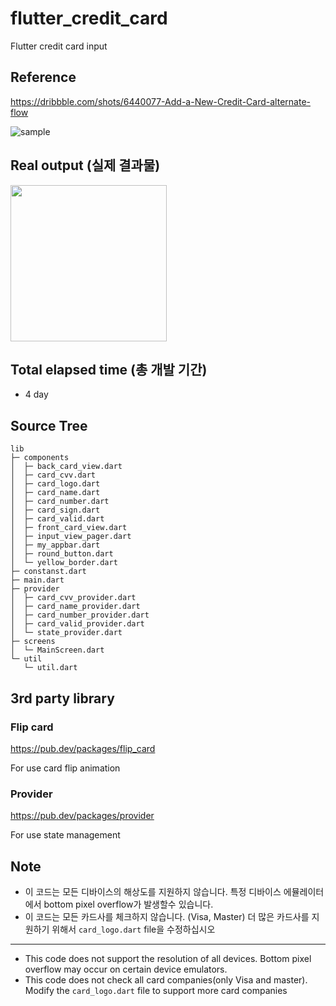 # flutter_credit_card

Flutter credit card input

## Reference

https://dribbble.com/shots/6440077-Add-a-New-Credit-Card-alternate-flow

![sample](https://user-images.githubusercontent.com/35194820/75879920-a157a080-5e5f-11ea-9763-823ad8f1a4e5.gif)


## Real output (실제 결과물)

<img src="https://user-images.githubusercontent.com/35194820/76142013-d0168680-60ac-11ea-9007-0db57373f96f.gif" width="250" >

<!-- 
![output](https://user-images.githubusercontent.com/35194820/76142013-d0168680-60ac-11ea-9007-0db57373f96f.gif) -->


## Total elapsed time (총 개발 기간)

- 4 day

## Source Tree

```
lib
├─ components
│  ├─ back_card_view.dart
│  ├─ card_cvv.dart
│  ├─ card_logo.dart
│  ├─ card_name.dart
│  ├─ card_number.dart
│  ├─ card_sign.dart
│  ├─ card_valid.dart
│  ├─ front_card_view.dart
│  ├─ input_view_pager.dart
│  ├─ my_appbar.dart
│  ├─ round_button.dart
│  └─ yellow_border.dart
├─ constanst.dart
├─ main.dart
├─ provider
│  ├─ card_cvv_provider.dart
│  ├─ card_name_provider.dart
│  ├─ card_number_provider.dart
│  ├─ card_valid_provider.dart
│  └─ state_provider.dart
├─ screens
│  └─ MainScreen.dart
└─ util
   └─ util.dart

```

## 3rd party library

### Flip card 

https://pub.dev/packages/flip_card

For use card flip animation

### Provider

https://pub.dev/packages/provider

For use state management


## Note

- 이 코드는 모든 디바이스의 해상도를 지원하지 않습니다. 특정 디바이스 에뮬레이터에서 bottom pixel overflow가 발생할수 있습니다.
- 이 코드는 모든 카드사를 체크하지 않습니다. (Visa, Master) 더 많은 카드사를 지원하기 위해서 `card_logo.dart` file을 수정하십시오

-----------------------------------------

- This code does not support the resolution of all devices. Bottom pixel overflow may occur on certain device emulators.
- This code does not check all card companies(only Visa and master). Modify the `card_logo.dart` file to support more card companies

